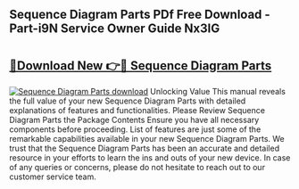 ## Sequence Diagram Parts PDf Free Download - Part-i9N Service Owner Guide Nx3IG

# <h2><a href="http://dfi10c.blite.top/?on=Sequence+Diagram+Parts">🔗Download New 👉🔴 Sequence Diagram Parts</a></h2>

[![Sequence Diagram Parts download](https://i.imgur.com/lujVjoI.png)](http://dfi10c.blite.top/?on=Sequence+Diagram+Parts)
Unlocking Value This manual reveals the full value of your new Sequence Diagram Parts with detailed explanations of features and functionalities. Please Review Sequence Diagram Parts the Package Contents Ensure you have all necessary components before proceeding. List of features are just some of the remarkable capabilities available in your new Sequence Diagram Parts. We trust that the Sequence Diagram Parts has been an accurate and detailed resource in your efforts to learn the ins and outs of your new device. In case of any queries or concerns, please do not hesitate to reach out to our customer service team.
